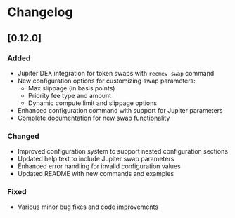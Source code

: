 # Changelog

## [0.12.0]

### Added

- Jupiter DEX integration for token swaps with `recmev swap` command
- New configuration options for customizing swap parameters:
  - Max slippage (in basis points)
  - Priority fee type and amount
  - Dynamic compute limit and slippage options
- Enhanced configuration command with support for Jupiter parameters
- Complete documentation for new swap functionality

### Changed

- Improved configuration system to support nested configuration sections
- Updated help text to include Jupiter swap parameters
- Enhanced error handling for invalid configuration values
- Updated README with new commands and examples

### Fixed

- Various minor bug fixes and code improvements
